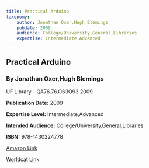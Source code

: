 ```yaml
---
title: Practical Arduino
taxonomy:
	author: Jonathan Oxer,Hugh Blemings
	pubdate: 2009
	audience: College/University,General,Libraries
	expertise: Intermediate,Advanced
---
```

## Practical Arduino
### By Jonathan Oxer,Hugh Blemings
UF Library - QA76.76.O63O93 2009

**Publication Date:** 2009

**Expertise Level:** Intermediate,Advanced

**Intended Audience:** College/University,General,Libraries

**ISBN:** 978-1430224778

[Amazon Link](https://www.amazon.com/Practical-Arduino-Projects-Hardware-Technology/dp/1430224770)

[Worldcat Link]()